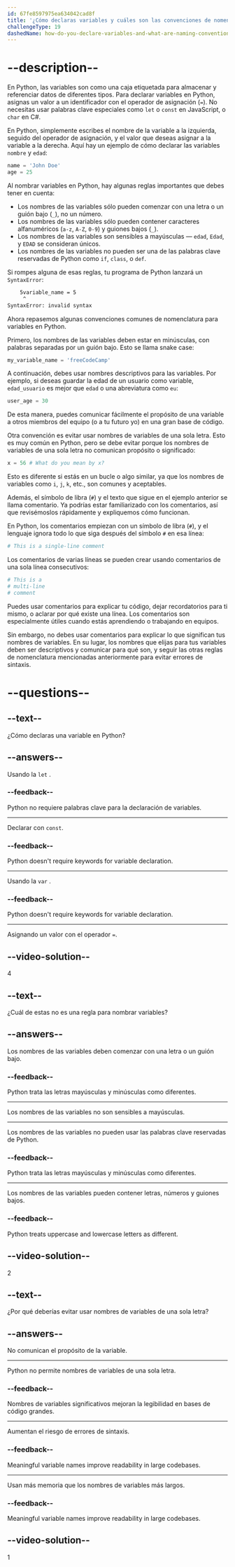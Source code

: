 ```yaml
---
id: 67fe8597975ea634042cad8f
title: '¿Cómo declaras variables y cuáles son las convenciones de nomenclatura para nombrar variables?'
challengeType: 19
dashedName: how-do-you-declare-variables-and-what-are-naming-conventions-to-name-variables
---
```


# --description--

En Python, las variables son como una caja etiquetada para almacenar y referenciar datos de diferentes tipos. Para declarar variables en Python, asignas un valor a un identificador con el operador de asignación (`=`). No necesitas usar palabras clave especiales como `let` o `const` en JavaScript, o `char` en C#.

En Python, simplemente escribes el nombre de la variable a la izquierda, seguido del operador de asignación, y el valor que deseas asignar a la variable a la derecha. Aquí hay un ejemplo de cómo declarar las variables `nombre` y `edad`:

```python
name = 'John Doe'
age = 25
```

Al nombrar variables en Python, hay algunas reglas importantes que debes tener en cuenta:

- Los nombres de las variables sólo pueden comenzar con una letra o un guión bajo (`_`), no un número.
- Los nombres de las variables sólo pueden contener caracteres alfanuméricos (`a-z`, `A-Z`, `0-9`) y guiones bajos (`_`).
- Los nombres de las variables son sensibles a mayúsculas — `edad`, `Edad`, y `EDAD` se consideran únicos.
- Los nombres de las variables no pueden ser una de las palabras clave reservadas de Python como `if`, `class`, o `def`.


Si rompes alguna de esas reglas, tu programa de Python lanzará un `SyntaxError`:

```bash
    5variable_name = 5
     ^
SyntaxError: invalid syntax
```

Ahora repasemos algunas convenciones comunes de nomenclatura para variables en Python.

Primero, los nombres de las variables deben estar en minúsculas, con palabras separadas por un guión bajo. Esto se llama snake case:

```python
my_variable_name = 'freeCodeCamp'
```

A continuación, debes usar nombres descriptivos para las variables. Por ejemplo, si deseas guardar la edad de un usuario como variable, `edad_usuario` es mejor que `edad` o una abreviatura como `eu`:

```python
user_age = 30
```

De esta manera, puedes comunicar fácilmente el propósito de una variable a otros miembros del equipo (o a tu futuro yo) en una gran base de código.

Otra convención es evitar usar nombres de variables de una sola letra. Esto es muy común en Python, pero se debe evitar porque los nombres de variables de una sola letra no comunican propósito o significado:

```python
x = 56 # What do you mean by x?
```

Esto es diferente si estás en un bucle o algo similar, ya que los nombres de variables como `i`, `j`, `k`, etc., son comunes y aceptables.

Además, el símbolo de libra (`#`) y el texto que sigue en el ejemplo anterior se llama comentario. Ya podrías estar familiarizado con los comentarios, así que revisémoslos rápidamente y expliquemos cómo funcionan.

En Python, los comentarios empiezan con un símbolo de libra (`#`), y el lenguaje ignora todo lo que siga después del símbolo `#` en esa línea:

```python
# This is a single-line comment
```

Los comentarios de varias líneas se pueden crear usando comentarios de una sola línea consecutivos:

```python
# This is a
# multi-line
# comment
```

Puedes usar comentarios para explicar tu código, dejar recordatorios para ti mismo, o aclarar por qué existe una línea. Los comentarios son especialmente útiles cuando estás aprendiendo o trabajando en equipos.

Sin embargo, no debes usar comentarios para explicar lo que significan tus nombres de variables. En su lugar, los nombres que elijas para tus variables deben ser descriptivos y comunicar para qué son, y seguir las otras reglas de nomenclatura mencionadas anteriormente para evitar errores de sintaxis.

# --questions--

## --text--

¿Cómo declaras una variable en Python?

## --answers--

Usando la `let` <etiqueta>.

### --feedback--

Python no requiere palabras clave para la declaración de variables.

---

Declarar con `const`.

### --feedback--

Python doesn't require keywords for variable declaration.

---

Usando la `var` <etiqueta>.

### --feedback--

Python doesn't require keywords for variable declaration.

---

Asignando un valor con el operador `=`.

## --video-solution--

4

## --text--

¿Cuál de estas no es una regla para nombrar variables?

## --answers--

Los nombres de las variables deben comenzar con una letra o un guión bajo.

### --feedback--

Python trata las letras mayúsculas y minúsculas como diferentes.

---

Los nombres de las variables no son sensibles a mayúsculas.

---

Los nombres de las variables no pueden usar las palabras clave reservadas de Python.

### --feedback--

Python trata las letras mayúsculas y minúsculas como diferentes.

---

Los nombres de las variables pueden contener letras, números y guiones bajos.

### --feedback--

Python treats uppercase and lowercase letters as different.

## --video-solution--

2

## --text--

¿Por qué deberías evitar usar nombres de variables de una sola letra?

## --answers--

No comunican el propósito de la variable.

---

Python no permite nombres de variables de una sola letra.

### --feedback--

Nombres de variables significativos mejoran la legibilidad en bases de código grandes.

---

Aumentan el riesgo de errores de sintaxis.

### --feedback--

Meaningful variable names improve readability in large codebases.

---

Usan más memoria que los nombres de variables más largos.

### --feedback--

Meaningful variable names improve readability in large codebases.

## --video-solution--

1
